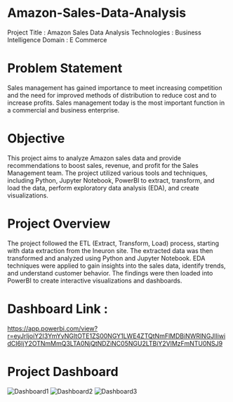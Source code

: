
# Amazon-Sales-Data-Analysis 
Project Title : Amazon Sales Data Analysis
Technologies  : Business Intelligence
Domain 	      : E Commerce

# Problem Statement 
Sales management has gained importance to meet increasing competition and the need for improved methods of distribution to reduce cost and to increase profits. Sales management today is the most important function in a commercial and business enterprise.

# Objective 
This project aims to analyze Amazon sales data and provide recommendations to boost sales, revenue, and profit for the Sales Management team. The project utilized various tools and techniques, including Python, Jupyter Notebook, PowerBI to extract, transform, and load the data, perform exploratory data analysis (EDA), and create visualizations.

# Project Overview
The project followed the ETL (Extract, Transform, Load) process, starting with data extraction from the Ineuron site. The extracted data was then transformed and analyzed using Python and Jupyter Notebook. EDA techniques were applied to gain insights into the sales data, identify trends, and understand customer behavior. The findings were then loaded into PowerBI to create interactive visualizations and dashboards.
# Dashboard Link :
https://app.powerbi.com/view?r=eyJrIjoiY2I3YmYyNGItOTE1ZS00NGY1LWE4ZTQtNmFlMDBiNWRlNGJlIiwidCI6IjY2OTNmMmQ3LTA0NjQtNDZiNC05NGU2LTBiY2VlMzFmNTU0NSJ9
# Project Dashboard

![Dashboard1](https://github.com/priyanshug4143/Amazon-Sales-Analysis/assets/110805348/8151799b-8083-4e4a-9c8f-1ed6bbdbb025)
![Dashboard2](https://github.com/priyanshug4143/Amazon-Sales-Analysis/assets/110805348/e3655faf-fc04-4b25-8712-505ba1a892ce)
![Dashboard3](https://github.com/priyanshug4143/Amazon-Sales-Analysis/assets/110805348/79f6a04b-276d-4d35-82a6-8fb2554ea085)
